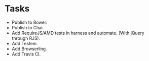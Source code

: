 Tasks
=====

* Publish to Bower.
* Publish to Chai.
* Add RequireJS/AMD tests in harness and automate. (With jQuery through RJS).
* Add Testem.
* Add Browserling.
* Add Travis CI.

